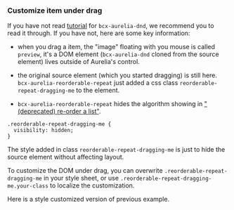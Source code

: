 ### Customize item under drag

If you have not read [tutorial](#/overview) for `bcx-aurelia-dnd`, we recommend you to read it through. If you have not, here are some key information:

* when you drag a item, the "image" floating with you mouse is called `preview`, it's a DOM element (`bcx-aurelia-dnd` cloned from the source element) lives outside of Aurelia's control.

* the original source element (which you started dragging) is still here. `bcx-aurelia-reorderable-repeat` just added a css class `reorderable-repeat-dragging-me` to the element.

* `bcx-aurelia-reorderable-repeat` hides the algorithm showing in ["(deprecated) re-order a list"](#/re-order-list).

```
.reorderable-repeat-dragging-me {
  visibility: hidden;
}
```

The style added in class `reorderable-repeat-dragging-me` is just to hide the source element without affecting layout.

To customize the DOM under drag, you can overwrite `.reorderable-repeat-dragging-me` in your style sheet, or use `.reorderable-repeat-dragging-me.your-class` to localize the customization.

Here is a style customized version of previous example.
